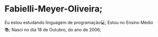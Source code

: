 # Fabielli-Meyer-Oliveira;
Eu estou estudando linguagem de programação💻;
Estou no Ensino Médio📚;
Nasci no dia 18 de Outubro, do ano de 2006;
